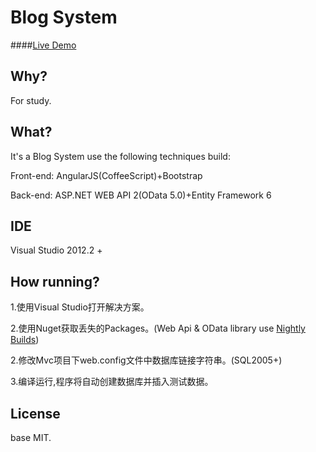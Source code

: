 Blog System
===========

####<a href="http://www.woshinidezhu.com">Live Demo</a>

## Why?
For study.

## What?
It's a Blog System use the following techniques build:

Front-end: AngularJS(CoffeeScript)+Bootstrap

Back-end: ASP.NET WEB API 2(OData 5.0)+Entity Framework 6

## IDE

Visual Studio 2012.2 +

## How running?

1.使用Visual Studio打开解决方案。

2.使用Nuget获取丢失的Packages。(Web Api & OData library use <a href='http://aspnetwebstack.codeplex.com/wikipage?title=Use%20Nightly%20Builds'>Nightly Builds</a>)

2.修改Mvc项目下web.config文件中数据库链接字符串。(SQL2005+)

3.编译运行,程序将自动创建数据库并插入测试数据。

## License

base MIT.

